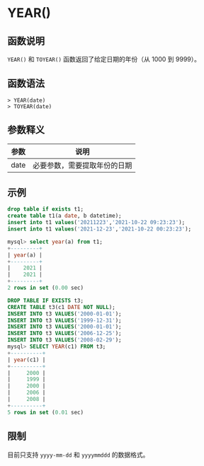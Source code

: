 # **YEAR()**

## **函数说明**

`YEAR()` 和 `TOYEAR()` 函数返回了给定日期的年份（从 1000 到 9999）。

## **函数语法**

```
> YEAR(date)
> TOYEAR(date)
```

## **参数释义**

|  参数  | 说明  |
|  ----  | ----  |
| date  | 必要参数，需要提取年份的日期 |

## **示例**

```sql
drop table if exists t1;
create table t1(a date, b datetime);
insert into t1 values('20211223','2021-10-22 09:23:23');
insert into t1 values('2021-12-23','2021-10-22 00:23:23');

mysql> select year(a) from t1;
+---------+
| year(a) |
+---------+
|    2021 |
|    2021 |
+---------+
2 rows in set (0.00 sec)
```

```sql
DROP TABLE IF EXISTS t3;
CREATE TABLE t3(c1 DATE NOT NULL);
INSERT INTO t3 VALUES('2000-01-01');
INSERT INTO t3 VALUES('1999-12-31');
INSERT INTO t3 VALUES('2000-01-01');
INSERT INTO t3 VALUES('2006-12-25');
INSERT INTO t3 VALUES('2008-02-29');
mysql> SELECT YEAR(c1) FROM t3;
+----------+
| year(c1) |
+----------+
|     2000 |
|     1999 |
|     2000 |
|     2006 |
|     2008 |
+----------+
5 rows in set (0.01 sec)
```

## **限制**

目前只支持 `yyyy-mm-dd` 和 `yyyymmddd` 的数据格式。
